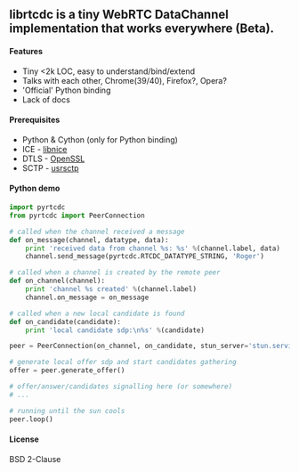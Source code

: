 ## librtcdc is a tiny WebRTC DataChannel implementation that works everywhere (Beta).

#### Features

* Tiny <2k LOC, easy to understand/bind/extend
* Talks with each other, Chrome(39/40), Firefox?, Opera?
* 'Official' Python binding
* Lack of docs

#### Prerequisites

* Python & Cython (only for Python binding)
* ICE - [libnice](http://nice.freedesktop.org/wiki/)
* DTLS - [OpenSSL](https://www.openssl.org/)
* SCTP - [usrsctp](https://sctp-refimpl.googlecode.com/svn/trunk/KERN/usrsctp/)

#### Python demo

```python
import pyrtcdc
from pyrtcdc import PeerConnection

# called when the channel received a message
def on_message(channel, datatype, data):
    print 'received data from channel %s: %s' %(channel.label, data)
    channel.send_message(pyrtcdc.RTCDC_DATATYPE_STRING, 'Roger')

# called when a channel is created by the remote peer
def on_channel(channel):
    print 'channel %s created' %(channel.label)
    channel.on_message = on_message

# called when a new local candidate is found
def on_candidate(candidate):
    print 'local candidate sdp:\n%s' %(candidate)

peer = PeerConnection(on_channel, on_candidate, stun_server='stun.services.mozilla.com')

# generate local offer sdp and start candidates gathering
offer = peer.generate_offer()

# offer/answer/candidates signalling here (or somewhere)
# ...

# running until the sun cools
peer.loop()
```

#### License

BSD 2-Clause
